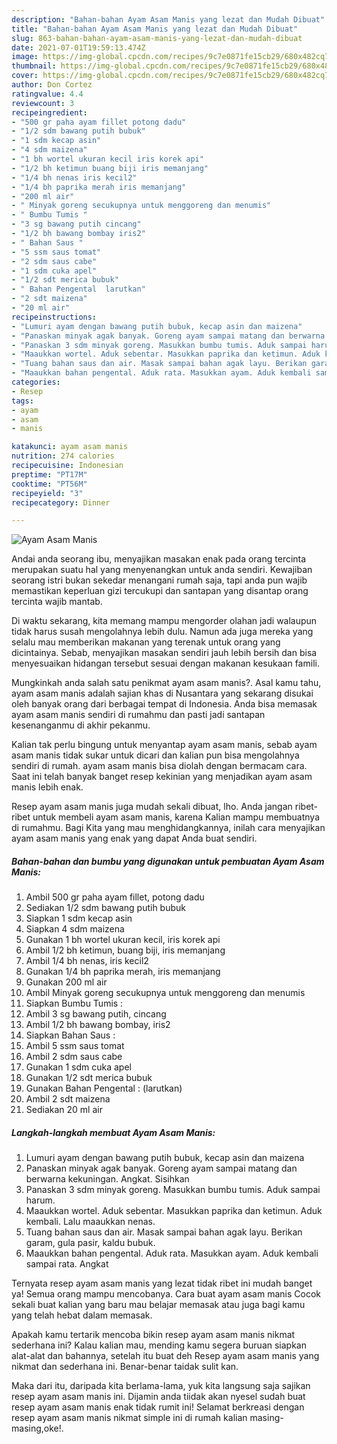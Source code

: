 ```yaml
---
description: "Bahan-bahan Ayam Asam Manis yang lezat dan Mudah Dibuat"
title: "Bahan-bahan Ayam Asam Manis yang lezat dan Mudah Dibuat"
slug: 863-bahan-bahan-ayam-asam-manis-yang-lezat-dan-mudah-dibuat
date: 2021-07-01T19:59:13.474Z
image: https://img-global.cpcdn.com/recipes/9c7e0871fe15cb29/680x482cq70/ayam-asam-manis-foto-resep-utama.jpg
thumbnail: https://img-global.cpcdn.com/recipes/9c7e0871fe15cb29/680x482cq70/ayam-asam-manis-foto-resep-utama.jpg
cover: https://img-global.cpcdn.com/recipes/9c7e0871fe15cb29/680x482cq70/ayam-asam-manis-foto-resep-utama.jpg
author: Don Cortez
ratingvalue: 4.4
reviewcount: 3
recipeingredient:
- "500 gr paha ayam fillet potong dadu"
- "1/2 sdm bawang putih bubuk"
- "1 sdm kecap asin"
- "4 sdm maizena"
- "1 bh wortel ukuran kecil iris korek api"
- "1/2 bh ketimun buang biji iris memanjang"
- "1/4 bh nenas iris kecil2"
- "1/4 bh paprika merah iris memanjang"
- "200 ml air"
- " Minyak goreng secukupnya untuk menggoreng dan menumis"
- " Bumbu Tumis "
- "3 sg bawang putih cincang"
- "1/2 bh bawang bombay iris2"
- " Bahan Saus "
- "5 ssm saus tomat"
- "2 sdm saus cabe"
- "1 sdm cuka apel"
- "1/2 sdt merica bubuk"
- " Bahan Pengental  larutkan"
- "2 sdt maizena"
- "20 ml air"
recipeinstructions:
- "Lumuri ayam dengan bawang putih bubuk, kecap asin dan maizena"
- "Panaskan minyak agak banyak. Goreng ayam sampai matang dan berwarna kekuningan. Angkat. Sisihkan"
- "Panaskan 3 sdm minyak goreng. Masukkan bumbu tumis. Aduk sampai harum."
- "Maaukkan wortel. Aduk sebentar. Masukkan paprika dan ketimun. Aduk kembali. Lalu maaukkan nenas."
- "Tuang bahan saus dan air. Masak sampai bahan agak layu. Berikan garam, gula pasir, kaldu bubuk."
- "Maaukkan bahan pengental. Aduk rata. Masukkan ayam. Aduk kembali sampai rata. Angkat"
categories:
- Resep
tags:
- ayam
- asam
- manis

katakunci: ayam asam manis 
nutrition: 274 calories
recipecuisine: Indonesian
preptime: "PT17M"
cooktime: "PT56M"
recipeyield: "3"
recipecategory: Dinner

---
```



![Ayam Asam Manis](https://img-global.cpcdn.com/recipes/9c7e0871fe15cb29/680x482cq70/ayam-asam-manis-foto-resep-utama.jpg)

Andai anda seorang ibu, menyajikan masakan enak pada orang tercinta merupakan suatu hal yang menyenangkan untuk anda sendiri. Kewajiban seorang istri bukan sekedar menangani rumah saja, tapi anda pun wajib memastikan keperluan gizi tercukupi dan santapan yang disantap orang tercinta wajib mantab.

Di waktu  sekarang, kita memang mampu mengorder olahan jadi walaupun tidak harus susah mengolahnya lebih dulu. Namun ada juga mereka yang selalu mau memberikan makanan yang terenak untuk orang yang dicintainya. Sebab, menyajikan masakan sendiri jauh lebih bersih dan bisa menyesuaikan hidangan tersebut sesuai dengan makanan kesukaan famili. 



Mungkinkah anda salah satu penikmat ayam asam manis?. Asal kamu tahu, ayam asam manis adalah sajian khas di Nusantara yang sekarang disukai oleh banyak orang dari berbagai tempat di Indonesia. Anda bisa memasak ayam asam manis sendiri di rumahmu dan pasti jadi santapan kesenanganmu di akhir pekanmu.

Kalian tak perlu bingung untuk menyantap ayam asam manis, sebab ayam asam manis tidak sukar untuk dicari dan kalian pun bisa mengolahnya sendiri di rumah. ayam asam manis bisa diolah dengan bermacam cara. Saat ini telah banyak banget resep kekinian yang menjadikan ayam asam manis lebih enak.

Resep ayam asam manis juga mudah sekali dibuat, lho. Anda jangan ribet-ribet untuk membeli ayam asam manis, karena Kalian mampu membuatnya di rumahmu. Bagi Kita yang mau menghidangkannya, inilah cara menyajikan ayam asam manis yang enak yang dapat Anda buat sendiri.

<!--inarticleads1-->

##### Bahan-bahan dan bumbu yang digunakan untuk pembuatan Ayam Asam Manis:

1. Ambil 500 gr paha ayam fillet, potong dadu
1. Sediakan 1/2 sdm bawang putih bubuk
1. Siapkan 1 sdm kecap asin
1. Siapkan 4 sdm maizena
1. Gunakan 1 bh wortel ukuran kecil, iris korek api
1. Ambil 1/2 bh ketimun, buang biji, iris memanjang
1. Ambil 1/4 bh nenas, iris kecil2
1. Gunakan 1/4 bh paprika merah, iris memanjang
1. Gunakan 200 ml air
1. Ambil  Minyak goreng secukupnya untuk menggoreng dan menumis
1. Siapkan  Bumbu Tumis :
1. Ambil 3 sg bawang putih, cincang
1. Ambil 1/2 bh bawang bombay, iris2
1. Siapkan  Bahan Saus :
1. Ambil 5 ssm saus tomat
1. Ambil 2 sdm saus cabe
1. Gunakan 1 sdm cuka apel
1. Gunakan 1/2 sdt merica bubuk
1. Gunakan  Bahan Pengental : (larutkan)
1. Ambil 2 sdt maizena
1. Sediakan 20 ml air




<!--inarticleads2-->

##### Langkah-langkah membuat Ayam Asam Manis:

1. Lumuri ayam dengan bawang putih bubuk, kecap asin dan maizena
1. Panaskan minyak agak banyak. Goreng ayam sampai matang dan berwarna kekuningan. Angkat. Sisihkan
1. Panaskan 3 sdm minyak goreng. Masukkan bumbu tumis. Aduk sampai harum.
1. Maaukkan wortel. Aduk sebentar. Masukkan paprika dan ketimun. Aduk kembali. Lalu maaukkan nenas.
1. Tuang bahan saus dan air. Masak sampai bahan agak layu. Berikan garam, gula pasir, kaldu bubuk.
1. Maaukkan bahan pengental. Aduk rata. Masukkan ayam. Aduk kembali sampai rata. Angkat




Ternyata resep ayam asam manis yang lezat tidak ribet ini mudah banget ya! Semua orang mampu mencobanya. Cara buat ayam asam manis Cocok sekali buat kalian yang baru mau belajar memasak atau juga bagi kamu yang telah hebat dalam memasak.

Apakah kamu tertarik mencoba bikin resep ayam asam manis nikmat sederhana ini? Kalau kalian mau, mending kamu segera buruan siapkan alat-alat dan bahannya, setelah itu buat deh Resep ayam asam manis yang nikmat dan sederhana ini. Benar-benar taidak sulit kan. 

Maka dari itu, daripada kita berlama-lama, yuk kita langsung saja sajikan resep ayam asam manis ini. Dijamin anda tiidak akan nyesel sudah buat resep ayam asam manis enak tidak rumit ini! Selamat berkreasi dengan resep ayam asam manis nikmat simple ini di rumah kalian masing-masing,oke!.

